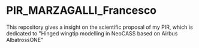 # PIR_MARZAGALLI_Francesco

This repository gives a insight on the scientific proposal of my PIR, which is dedicated to "Hinged wingtip modelling in NeoCASS based on Airbus AlbatrossONE"
 

